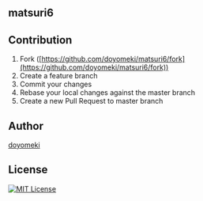 matsuri6
---

## Contribution

1. Fork ([https://github.com/doyomeki/matsuri6/fork](https://github.com/doyomeki/matsuri6/fork))
1. Create a feature branch
1. Commit your changes
1. Rebase your local changes against the master branch
1. Create a new Pull Request to master branch

## Author

[doyomeki](https://github.com/doyomeki)

## License

[![MIT License](http://img.shields.io/badge/license-MIT-blue.svg?style=flat)](LICENSE)
